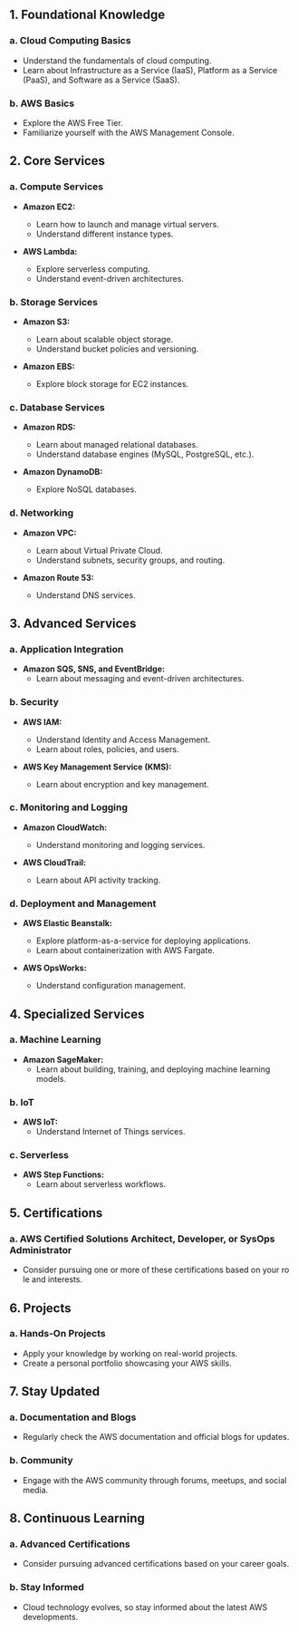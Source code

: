 ## 1. Foundational Knowledge

### a. Cloud Computing Basics
   - Understand the fundamentals of cloud computing.
   - Learn about Infrastructure as a Service (IaaS), Platform as a Service (PaaS), and Software as a Service (SaaS).

### b. AWS Basics
   - Explore the AWS Free Tier.
   - Familiarize yourself with the AWS Management Console.

## 2. Core Services

### a. Compute Services
   - **Amazon EC2:**
      - Learn how to launch and manage virtual servers.
      - Understand different instance types.

   - **AWS Lambda:**
      - Explore serverless computing.
      - Understand event-driven architectures.

### b. Storage Services
   - **Amazon S3:**
      - Learn about scalable object storage.
      - Understand bucket policies and versioning.

   - **Amazon EBS:**
      - Explore block storage for EC2 instances.

### c. Database Services
   - **Amazon RDS:**
      - Learn about managed relational databases.
      - Understand database engines (MySQL, PostgreSQL, etc.).

   - **Amazon DynamoDB:**
      - Explore NoSQL databases.

### d. Networking
   - **Amazon VPC:**
      - Learn about Virtual Private Cloud.
      - Understand subnets, security groups, and routing.

   - **Amazon Route 53:**
      - Understand DNS services.

## 3. Advanced Services

### a. Application Integration
   - **Amazon SQS, SNS, and EventBridge:**
      - Learn about messaging and event-driven architectures.

### b. Security
   - **AWS IAM:**
      - Understand Identity and Access Management.
      - Learn about roles, policies, and users.

   - **AWS Key Management Service (KMS):**
      - Learn about encryption and key management.

### c. Monitoring and Logging
   - **Amazon CloudWatch:**
      - Understand monitoring and logging services.

   - **AWS CloudTrail:**
      - Learn about API activity tracking.

### d. Deployment and Management
   - **AWS Elastic Beanstalk:**
      - Explore platform-as-a-service for deploying applications.
      - Learn about containerization with AWS Fargate.

   - **AWS OpsWorks:**
      - Understand configuration management.

## 4. Specialized Services

### a. Machine Learning
   - **Amazon SageMaker:**
      - Learn about building, training, and deploying machine learning models.

### b. IoT
   - **AWS IoT:**
      - Understand Internet of Things services.

### c. Serverless
   - **AWS Step Functions:**
      - Learn about serverless workflows.

## 5. Certifications

### a. AWS Certified Solutions Architect, Developer, or SysOps Administrator
   - Consider pursuing one or more of these certifications based on your ro le and interests.

## 6. Projects

### a. Hands-On Projects
   - Apply your knowledge by working on real-world projects.
   - Create a personal portfolio showcasing your AWS skills.

## 7. Stay Updated

### a. Documentation and Blogs
   - Regularly check the AWS documentation and official blogs for updates.

### b. Community
   - Engage with the AWS community through forums, meetups, and social media.

## 8. Continuous Learning

### a. Advanced Certifications
   - Consider pursuing advanced certifications based on your career goals.

### b. Stay Informed
   - Cloud technology evolves, so stay informed about the latest AWS developments.
